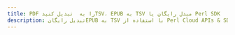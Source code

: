 ---title: PDF را به  تبدیل کنیدTSV، EPUB به TSV مبدل رایگان یا Perl SDKdescription: تبدیل رایگانEPUB به TSV با استفاده از Perl Cloud APIs & SDK همچنین اسناد PDF را در Cloud ایجاد، ویرایش و رندر کنید.---